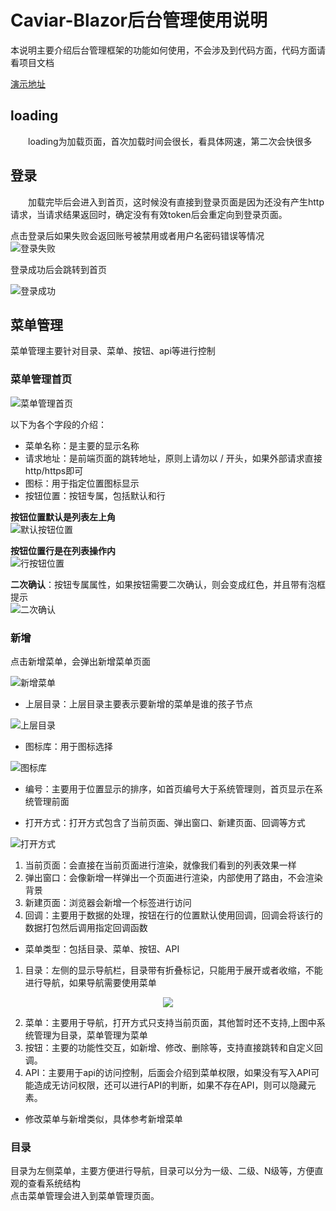 # Caviar-Blazor后台管理使用说明
本说明主要介绍后台管理框架的功能如何使用，不会涉及到代码方面，代码方面请看项目文档  

<a target='_blank' href='http://121.40.180.228/'>演示地址</a>
## loading
&emsp;&emsp;loading为加载页面，首次加载时间会很长，看具体网速，第二次会快很多
## 登录
&emsp;&emsp;加载完毕后会进入到首页，这时候没有直接到登录页面是因为还没有产生http请求，当请求结果返回时，确定没有有效token后会重定向到登录页面。  

点击登录后如果失败会返回账号被禁用或者用户名密码错误等情况  
![登录失败](https://images.gitee.com/uploads/images/2021/0729/174454_5875f283_1456276.png "屏幕截图.png")  

登录成功后会跳转到首页  

![登录成功](https://images.gitee.com/uploads/images/2021/0729/174555_2f4792ea_1456276.png "屏幕截图.png")

## 菜单管理
菜单管理主要针对目录、菜单、按钮、api等进行控制
### 菜单管理首页
![菜单管理首页](https://images.gitee.com/uploads/images/2021/0729/175308_69af035c_1456276.png "屏幕截图.png")  

以下为各个字段的介绍：   
- 菜单名称：是主要的显示名称  
- 请求地址：是前端页面的跳转地址，原则上请勿以 / 开头，如果外部请求直接http/https即可  
- 图标：用于指定位置图标显示  
- 按钮位置：按钮专属，包括默认和行  

**按钮位置默认是列表左上角**  
![默认按钮位置](https://images.gitee.com/uploads/images/2021/0729/180106_1a9a4577_1456276.png "屏幕截图.png")

**按钮位置行是在列表操作内**  
![行按钮位置](https://images.gitee.com/uploads/images/2021/0729/180201_caa992a5_1456276.png "屏幕截图.png")

**二次确认**：按钮专属属性，如果按钮需要二次确认，则会变成红色，并且带有泡框提示  
![二次确认](https://images.gitee.com/uploads/images/2021/0729/180636_33a277f0_1456276.png "屏幕截图.png")
### 新增
点击新增菜单，会弹出新增菜单页面

![新增菜单](https://images.gitee.com/uploads/images/2021/0729/180810_35613157_1456276.png "屏幕截图.png")  

- 上层目录：上层目录主要表示要新增的菜单是谁的孩子节点

![上层目录](https://images.gitee.com/uploads/images/2021/0729/181124_12ab999f_1456276.png "屏幕截图.png")  

- 图标库：用于图标选择  

![图标库](https://images.gitee.com/uploads/images/2021/0729/181217_6820e119_1456276.png "屏幕截图.png")  

- 编号：主要用于位置显示的排序，如首页编号大于系统管理则，首页显示在系统管理前面  

- 打开方式：打开方式包含了当前页面、弹出窗口、新建页面、回调等方式

![打开方式](https://images.gitee.com/uploads/images/2021/0729/181446_b58ada99_1456276.png "屏幕截图.png")  

1. 当前页面：会直接在当前页面进行渲染，就像我们看到的列表效果一样
2. 弹出窗口：会像新增一样弹出一个页面进行渲染，内部使用了路由，不会渲染背景
3. 新建页面：浏览器会新增一个标签进行访问
4. 回调：主要用于数据的处理，按钮在行的位置默认使用回调，回调会将该行的数据打包然后调用指定回调函数

- 菜单类型：包括目录、菜单、按钮、API  

1. 目录：左侧的显示导航栏，目录带有折叠标记，只能用于展开或者收缩，不能进行导航，如果导航需要使用菜单  
   
<p align="center">
  <img  src='https://images.gitee.com/uploads/images/2021/0729/182431_42f63739_1456276.png'></img>
</p>


2. 菜单：主要用于导航，打开方式只支持当前页面，其他暂时还不支持,上图中系统管理为目录，菜单管理为菜单  
3. 按钮：主要的功能性交互，如新增、修改、删除等，支持直接跳转和自定义回调。
4. API：主要用于api的访问控制，后面会介绍到菜单权限，如果没有写入API可能造成无访问权限，还可以进行API的判断，如果不存在API，则可以隐藏元素。

- 修改菜单与新增类似，具体参考新增菜单

### 目录
目录为左侧菜单，主要方便进行导航，目录可以分为一级、二级、N级等，方便直观的查看系统结构  
点击菜单管理会进入到菜单管理页面。
